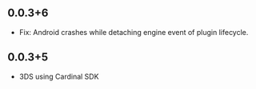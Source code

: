 ## 0.0.3+6

- Fix: Android crashes while detaching engine event of plugin lifecycle.

## 0.0.3+5

- 3DS using Cardinal SDK
